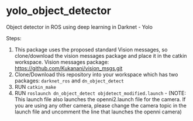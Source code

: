 # yolo_object_detector
Object detector in ROS using deep learning in Darknet - Yolo

Steps:
1) This package uses the proposed standard Vision messages, so clone/download the vision messages package and place it in the catkin workspace. Vision messages package: https://github.com/Kukanani/vision_msgs.git
2) Clone/Download this repository into your workspace which has two packages: `darknet_ros` and `dn_object_detect` 
3) RUN `catkin_make`
4) RUN `roslaunch dn_object_detect objdetect_modified.launch` - (NOTE: This launch file also launches the openni2.launch file for the camera. If you are using any other camera, please change the camera topic in the launch file and uncomment the line that launches the openni camera)
